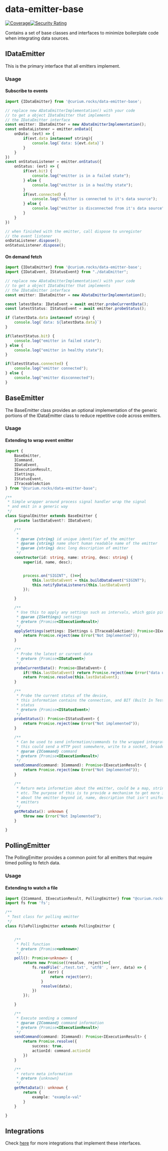 # data-emitter-base
[![Coverage](https://sonarcloud.io/api/project_badges/measure?project=curium-rocks_data-emitter-base&metric=coverage)](https://sonarcloud.io/dashboard?id=curium-rocks_data-emitter-base)[![Security Rating](https://sonarcloud.io/api/project_badges/measure?project=curium-rocks_data-emitter-base&metric=security_rating)](https://sonarcloud.io/dashboard?id=curium-rocks_data-emitter-base)

Contains a set of base classes and interfaces to minimize
boilerplate code when integrating data sources.

## IDataEmitter
This is the primary interface that all emitters implement. 

### Usage

#### Subscribe to events
```typescript
import {IDataEmitter} from '@curium.rocks/data-emitter-base';

// replace new ADataEmitterImplementation() with your code
// to get a object IDataEmitter that implements 
// the IDataEmitter interface
const emitter: IDataEmitter = new ADataEmitterImplementation();
const onDataListener = emitter.onData({
    onData: (evt) => {
        if(evt.data instanceof string){
            console.log(`data: ${evt.data}`)
        }
    }
})
const onStatusListener = emitter.onStatus({
    onStatus: (evt) => {
        if(evt.bit) {
            console.log("emitter is in a failed state");
        } else {
            console.log("emitter is in a healthy state");
        }
        if(evt.connected) {
            console.log("emitter is connected to it's data source");
        } else {
            console.log("emitter is disconnected from it's data source");
        }
    }
})

// when finished with the emitter, call dispose to unregister
// the event listener
onDataListener.dispose();
onStatusListener.dispose();
```

#### On demand fetch

```typescript
import {IDataEmitter} from '@curium.rocks/data-emitter-base';
import {IDataEvent, IStatusEvent} from "./dataEmitter";

// replace new ADataEmitterImplementation() with your code
// to get a object IDataEmitter that implements 
// the IDataEmitter interface
const emitter: IDataEmitter = new ADataEmitterImplementation();

const latestData: IDataEvent = await emitter.probeCurrentData();
const latestStatus: IStatusEvent = await emitter.probeStatus();

if (latestData.data instanceof string) {
    console.log(`data: ${latestData.data}`)
}

if(latestStatus.bit) {
    console.log("emitter in failed state");
} else {
    console.log("emitter in healthy state");
}

if(latestStatus.connected) {
    console.log("emitter connected");
} else {
    console.log("emitter disconnected");
}
```

## BaseEmitter
The BaseEmitter class provides an optional implementation 
of the generic portions of the IDataEmitter class to reduce 
repetitive code across emitters.

### Usage

#### Extending to wrap event emitter

```typescript
import {
    BaseEmitter,
    ICommand,
    IDataEvent,
    IExecutionResult,
    ISettings,
    IStatusEvent,
    ITraceableAction
} from "@curium.rocks/data-emitter-base";

/**
 * Simple wrapper around process signal handler wrap the signal
 * and emit in a generic way
 */
class SignalEmitter extends BaseEmitter {
    private lastDataEvent?: IDataEvent;

    /**
     *
     * @param {string} id unique identifier of the emitter
     * @param {string} name short human readable name of the emitter
     * @param {string} desc long description of emitter
     */
    constructor(id: string, name: string, desc: string) {
        super(id, name, desc);


        process.on("SIGINT", ()=>{
            this.lastDataEvent = this.buildDataEvent("SIGINT");
            this.notifyDataListeners(this.lastDataEvent)
        });

    }

    /**
     * Use this to apply any settings such as intervals, which gpio pin to use etc
     * @param {ISettings} settings
     * @return {Promise<IExecutionResult>}
     */
    applySettings(settings: ISettings & ITraceableAction): Promise<IExecutionResult> {
        return Promise.reject(new Error("Not Implemented"));
    }

    /**
     * Probe the latest or current data
     * @return {Promise<IDataEvent>}
     */
    probeCurrentData(): Promise<IDataEvent> {
        if(!this.lastDataEvent) return Promise.reject(new Error("data unavailable"));
        return Promise.resolve(this.lastDataEvent);
    }

    /**
     * Probe the current status of the device,
     * this information contains the connection, and BIT (Built In Test)
     * status
     * @return {Promise<IStatusEvent>}
     */
    probeStatus(): Promise<IStatusEvent> {
        return Promise.reject(new Error("Not implemented"));
    }

    /**
     * Can be used to send information/commands to the wrapped integration,
     * this could send a HTTP post somewhere, write to a socket, broadcast over a radio
     * @param {ICommand} command
     * @return {Promise<IExecutionResult>}
     */
    sendCommand(command: ICommand): Promise<IExecutionResult> {
        return Promise.reject(new Error("Not Implemented"));
    }

    /**
     * Return meta information about the emitter, could be a map, string, array,
     * etc. The purpose of this is to provide a mechanism to get more information
     * about the emitter beyond id, name, description that isn't uniform across
     * emitters
     */
    getMetaData(): unknown {
        throw new Error("Not Implemented");
    }

}
```
## PollingEmitter
The PollingEmitter provides a common point for all emitters 
that require timed polling to fetch data.

### Usage
#### Extending to watch a file
```typescript
import {ICommand, IExecutionResult, PollingEmitter} from "@curium.rocks/data-emitter-base"
import fs from 'fs';

/**
 * Test class for polling emitter
 */
class FilePollingEmitter extends PollingEmitter {


    /**
     * Poll function
     * @return {Promise<unknown>}
     */
    poll(): Promise<unknown> {
        return new Promise((resolve, reject)=>{
            fs.readFile('./test.txt', 'utf8' , (err, data) => {
                if (err) {
                    return reject(err);
                }
                resolve(data);
            })
        });

    }

    /**
     * Execute sending a command
     * @param {ICommand} command information
     * @return {Promise<IExecutionResult>}
     */
    sendCommand(command: ICommand): Promise<IExecutionResult> {
        return Promise.resolve({
            success: true,
            actionId: command.actionId
        })
    }

    /**
     * return meta information
     * @return {unknown}
     */
    getMetaData(): unknown {
        return {
            example: "example-val"
        }
    }

}
```

## Integrations
Check [here](https://www.npmjs.com/search?q=%40curium.rocks) for more integrations that implement these interfaces.